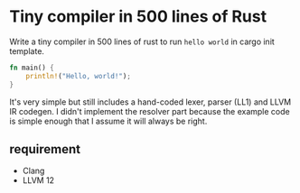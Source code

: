 # Tiny compiler in 500 lines of Rust

Write a tiny compiler in 500 lines of rust to run `hello world` in cargo init template.

```Rust
fn main() {
    println!("Hello, world!");
}
```

It's very simple but still includes a hand-coded lexer, parser (LL1) and LLVM IR codegen. I didn't implement the resolver part because the example code is simple enough that I assume it will always be right.

## requirement
+ Clang
+ LLVM 12
